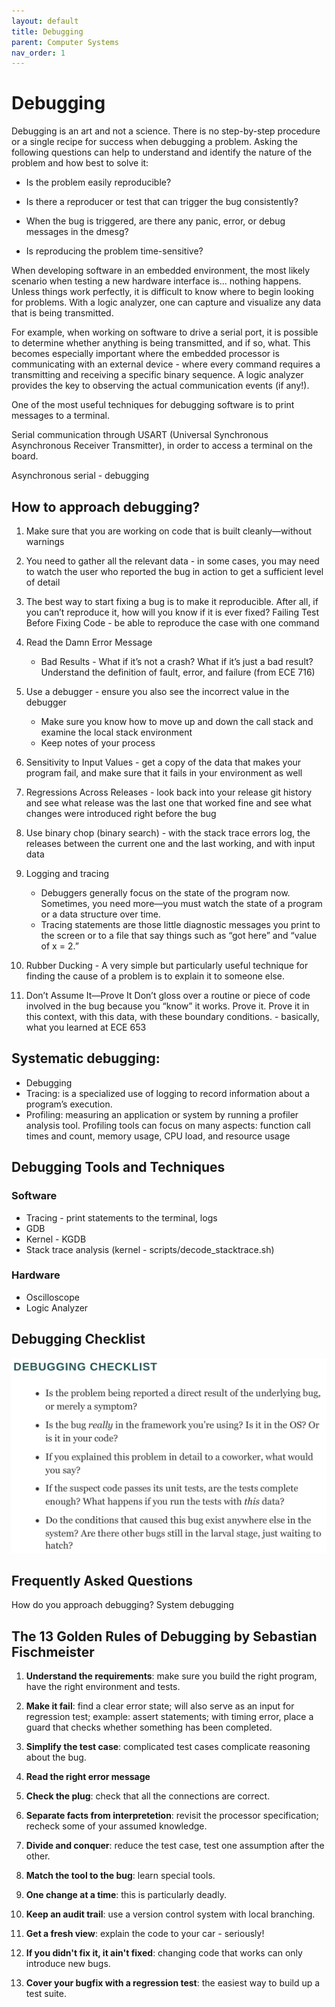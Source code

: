 ```yaml
---
layout: default
title: Debugging
parent: Computer Systems
nav_order: 1
---
```


# Debugging

Debugging is an art and not a science. There is no step-by-step procedure or a single recipe for success when debugging a problem. Asking the following questions can help to understand and identify the nature of the problem and how best to solve it:

* Is the problem easily reproducible?

* Is there a reproducer or test that can trigger the bug consistently?

* When the bug is triggered, are there any panic, error, or debug messages in the dmesg?

* Is reproducing the problem time-sensitive?

When developing software in an embedded environment, the most likely scenario when testing a new hardware interface is... nothing happens. Unless things work perfectly, it is difficult to know where to begin looking for problems. With a logic analyzer, one can capture and visualize any data that is being transmitted.

For example, when working on software to drive a serial port, it is possible to determine whether anything is being transmitted, and if so, what. This becomes especially important where the embedded processor is communicating with an external device - where every command requires a transmitting and receiving a specific binary sequence. A logic analyzer provides the key to observing the actual communication events (if any!).

One of the most useful techniques for debugging software is to print messages to a terminal.

Serial communication through USART (Universal Synchronous Asynchronous Receiver Transmitter), in order to access a terminal on the board.

Asynchronous serial - debugging

## How to approach debugging?

1. Make sure that you are working on code that is built cleanly—without warnings

2. You need to gather all the relevant data - in some cases, you may need to watch the user who reported the bug in action to get a sufficient level of detail

3. The best way to start fixing a bug is to make it reproducible. After all, if you can’t reproduce it, how will you know if it is ever fixed?
Failing Test Before Fixing Code - be able to reproduce the case with one command

4. Read the Damn Error Message
    * Bad Results - What if it’s not a crash? What if it’s just a bad result? Understand the definition of fault, error, and failure (from ECE 716)

5. Use a debugger - ensure you also see the incorrect value in the debugger
    * Make sure you know how to move up and down the call stack and examine the local stack environment
    * Keep notes of your process

6. Sensitivity to Input Values - get a copy of the data that makes your program fail, and make sure that it fails in your environment as well

7. Regressions Across Releases - look back into your release git history and see what release was the last one that worked fine and see what changes were introduced right before the bug

8. Use binary chop (binary search) - with the stack trace errors log, the releases between the current one and the last working, and with input data

9. Logging and tracing
    * Debuggers generally focus on the state of the program now. Sometimes, you need more—you must watch the state of a program or a data structure over time.
    * Tracing statements are those little diagnostic messages you print to the screen or to a file that say things such as “got here” and “value of x = 2.”

10. Rubber Ducking - A very simple but particularly useful technique for finding the cause of a problem is to explain it to someone else.

11. Don’t Assume It—Prove It 
Don’t gloss over a routine or piece of code involved in the bug because you “know” it works. Prove it. Prove it in this context, with this data, with these boundary conditions. - basically, what you learned at ECE 653

## Systematic debugging:

* Debugging
* Tracing: is a specialized use of logging to record information about a program’s execution.
* Profiling: measuring an application or system by running a profiler analysis tool. Profiling tools can focus on many aspects: function call times and count, memory usage, CPU load, and resource usage

## Debugging Tools and Techniques

### Software

* Tracing - print statements to the terminal, logs
* GDB
* Kernel - KGDB
* Stack trace analysis (kernel - scripts/decode_stacktrace.sh)

### Hardware

* Oscilloscope
* Logic Analyzer

## Debugging Checklist

![checklist](../../assets/img/debug_checklist.png)

## Frequently Asked Questions

How do you approach debugging?
System debugging

## The 13 Golden Rules of Debugging by Sebastian Fischmeister

1. **Understand the requirements**: make sure you build the right program, have the right environment and tests.

2. **Make it fail**: find a clear error state; will also serve as an input for regression test; example: assert statements; with timing error, place a guard that checks whether something has been completed.

3. **Simplify the test case**: complicated test cases complicate reasoning about the bug.

4. **Read the right error message**

5. **Check the plug**: check that all the connections are correct.

6. **Separate facts from interpretetion**: revisit the processor specification; recheck some of your assumed knowledge.

7. **Divide and conquer**: reduce the test case, test one assumption after the other.

8. **Match the tool to the bug**: learn special tools.

9. **One change at a time**: this is particularly deadly.

10. **Keep an audit trail**: use a version control system with local branching.

11. **Get a fresh view**: explain the code to your car - seriously!

12. **If you didn't fix it, it ain't fixed**: changing code that works can only introduce new bugs.

13. **Cover your bugfix with a regression test**: the easiest way to build up a test suite.
